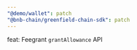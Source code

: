 ```yaml
---
"@demo/wallet": patch
"@bnb-chain/greenfield-chain-sdk": patch
---
```


feat: Feegrant `grantAllowance` API
